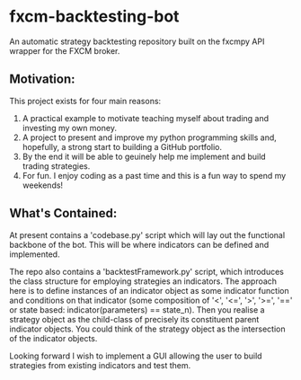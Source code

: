 # fxcm-backtesting-bot
An automatic strategy backtesting repository built on the fxcmpy API wrapper for the FXCM broker.

## Motivation:
This project exists for four main reasons: 
  1. A practical example to motivate teaching myself about trading and investing my own money.
  2. A project to present and improve my python programming skills and, hopefully, a strong start to building a GitHub portfolio. 
  3. By the end it will be able to geuinely help me implement and build trading strategies.
  4. For fun. I enjoy coding as a past time and this is a fun way to spend my weekends!

## What's Contained:
At present contains a 'codebase.py' script which will lay out the functional backbone of the bot. This will be where indicators can be defined and implemented.

The repo also contains a 'backtestFramework.py' script, which introduces the class structure for employing strategies an indicators. The approach here is to define
instances of an indicator object as some indicator function and conditions on that indicator 
(some composition of '<', '<=', '>', '>=', '==' or state based: indicator(parameters) == state_n). Then you realise a strategy object as the child-class of precisely its
constituent parent indicator objects. You could think of the strategy object as the intersection of the indicator objects. 

Looking forward I wish to implement a GUI allowing the user to build strategies from existing indicators and test them. 
